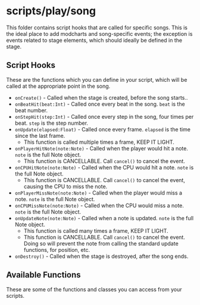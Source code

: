 # scripts/play/song

This folder contains script hooks that are called for specific songs. This is the ideal place to add modcharts and song-specific events; the exception is events related to stage elements, which should ideally be defined in the stage.

## Script Hooks

These are the functions which you can define in your script, which will be called at the appropriate point in the song.

* `onCreate()` - Called when the stage is created, before the song starts..
* `onBeatHit(beat:Int)` - Called once every beat in the song. `beat` is the beat number.
* `onStepHit(step:Int)` - Called once every step in the song, four times per beat. `step` is the step number.
* `onUpdate(elapsed:Float)` - Called once every frame. `elapsed` is the time since the last frame.
	- This function is called multiple times a frame, KEEP IT LIGHT.
* `onPlayerHitNote(note:Note)` - Called when the player would hit a note. `note` is the full Note object.
	- This function is CANCELLABLE. Call `cancel()` to cancel the event.
* `onCPUHitNote(note:Note)` - Called when the CPU would hit a note. `note` is the full Note object.
	- This function is CANCELLABLE. Call `cancel()` to cancel the event, causing the CPU to miss the note.
* `onPlayerMissNote(note:Note)` - Called when the player would miss a note. `note` is the full Note object.
* `onCPUMissNote(note:Note)` - Called when the CPU would miss a note. `note` is the full Note object.
* `onUpdateNote(note:Note)` - Called when a note is updated. `note` is the full Note object.
	- This function is called many times a frame, KEEP IT LIGHT.
	- This function is CANCELLABLE. Call `cancel()` to cancel the event. Doing so will prevent the note from calling the standard update functions, for position, etc.
* `onDestroy()` - Called when the stage is destroyed, after the song ends.

## Available Functions

These are some of the functions and classes you can access from your scripts.


